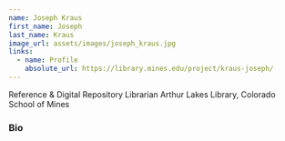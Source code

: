 ```yaml
---
name: Joseph Kraus
first_name: Joseph
last_name: Kraus
image_url: assets/images/joseph_kraus.jpg
links:
  - name: Profile
    absolute_url: https://library.mines.edu/project/kraus-joseph/
---
```


Reference & Digital Repository Librarian
Arthur Lakes Library, Colorado School of Mines

### Bio


